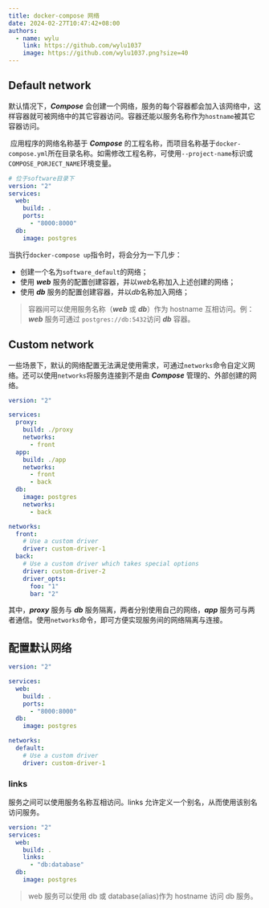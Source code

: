 ```yaml
---
title: docker-compose 网络
date: 2024-02-27T10:47:42+08:00
authors:
  - name: wylu
    link: https://github.com/wylu1037
    image: https://github.com/wylu1037.png?size=40
---
```


## Default network

默认情况下，**_Compose_** 会创建一个网络，服务的每个容器都会加入该网络中，这样容器就可被网络中的其它容器访问。容器还能以服务名称作为`hostname`被其它容器访问。

​ 应用程序的网络名称基于 **_Compose_** 的工程名称，而项目名称基于`docker-compose.yml`所在目录名称。如需修改工程名称，可使用`--project-name`标识或`COMPOSE_PORJECT_NAME`环境变量。

```yaml {filename="docker-compose.yml"}
# 位于software目录下
version: "2"
services:
  web:
    build: .
    ports:
      - "8000:8000"
  db:
    image: postgres
```

当执行`docker-compose up`指令时，将会分为一下几步：

- 创建一个名为`software_default`的网络；
- 使用 **_web_** 服务的配置创建容器，并以*web*名称加入上述创建的网络；
- 使用 **_db_** 服务的配置创建容器，并以*db*名称加入网络；

> 容器间可以使用服务名称（**_web_** 或 **_db_**）作为 hostname 互相访问。例：**_web_** 服务可通过 `postgres://db:5432`访问 **_db_** 容器。

## Custom network

一些场景下，默认的网络配置无法满足使用需求，可通过`networks`命令自定义网络。还可以使用`networks`将服务连接到不是由 **_Compose_** 管理的、外部创建的网络。

```yaml {filename="docker-compose.yml"}
version: "2"

services:
  proxy:
    build: ./proxy
    networks:
      - front
  app:
    build: ./app
    networks:
      - front
      - back
  db:
    image: postgres
    networks:
      - back

networks:
  front:
    # Use a custom driver
    driver: custom-driver-1
  back:
    # Use a custom driver which takes special options
    driver: custom-driver-2
    driver_opts:
      foo: "1"
      bar: "2"
```

其中，**_proxy_** 服务与 **_db_** 服务隔离，两者分别使用自己的网络，**_app_** 服务可与两者通信。使用`networks`命令，即可方便实现服务间的网络隔离与连接。

## 配置默认网络

```yaml {filename="docker-compose.yml,hl_lines=[1,2]"}
version: "2"

services:
  web:
    build: .
    ports:
      - "8000:8000"
  db:
    image: postgres

networks:
  default:
    # Use a custom driver
    driver: custom-driver-1
```

### links

服务之间可以使用服务名称互相访问。links 允许定义一个别名，从而使用该别名访问服务。

```yaml {filename="docker-compose.yml"}
version: "2"
services:
  web:
    build: .
    links:
      - "db:database"
  db:
    image: postgres
```

> web 服务可以使用 db 或 database(alias)作为 hostname 访问 db 服务。
